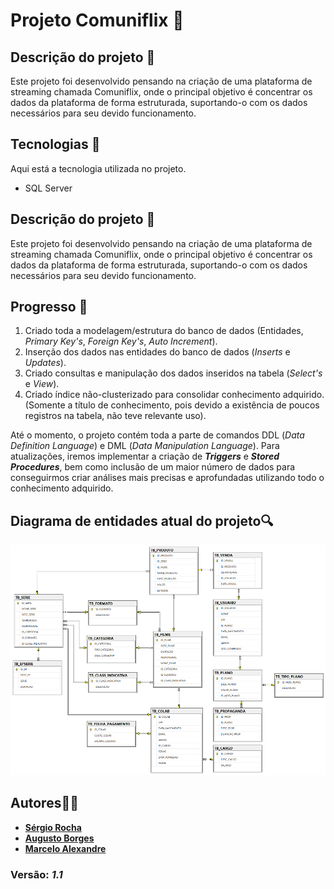 # Projeto Comuniflix 🎥

## Descrição do projeto 📝
Este projeto foi desenvolvido pensando na criação de uma plataforma de streaming chamada Comuniflix, onde o principal objetivo é concentrar os dados da plataforma de forma estruturada, suportando-o com os dados necessários para seu devido funcionamento.

## Tecnologias  📌
Aqui está a tecnologia utilizada no projeto.
* SQL Server

## Descrição do projeto 📝
Este projeto foi desenvolvido pensando na criação de uma plataforma de streaming chamada Comuniflix, onde o principal objetivo é concentrar os dados da plataforma de forma estruturada, suportando-o com os dados necessários para seu devido funcionamento.

## Progresso 🚀
1. Criado toda a modelagem/estrutura do banco de dados (Entidades, *Primary Key's*, *Foreign Key's*, *Auto Increment*).
2. Inserção dos dados nas entidades do banco de dados (*Inserts* e *Updates*).
3. Criado consultas e manipulação dos dados inseridos na tabela (*Select's* e *View*).
4. Criado índice não-clusterizado para consolidar conhecimento adquirido. (Somente a título de conhecimento, pois devido a existência de poucos registros na tabela, não teve relevante uso).

Até o momento, o projeto contém toda a parte de comandos DDL (*Data Definition Language*) e DML (*Data Manipulation Language*). Para atualizações, iremos implementar a criação de ***Triggers*** e ***Stored Procedures***, bem como inclusão de um maior número de dados para conseguirmos criar análises mais precisas e aprofundadas utilizando todo o conhecimento adquirido.

## Diagrama de entidades atual do projeto🔍
![Diagrama de entidades](https://github.com/sergio-rocha1/comuniflix-sql/blob/master/images/diagrama-atualizado-28_05.png)

## Autores👨‍💻
* [**Sérgio Rocha**](https://github.com/sergio-rocha1)
* [**Augusto Borges**](https://github.com/gusteborges) 
* [**Marcelo Alexandre**](https://github.com/marcelinbtw) 

### Versão: *1.1*